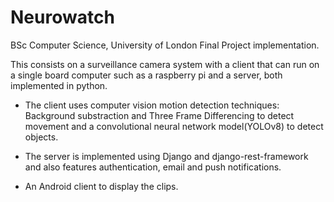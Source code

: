 # Neurowatch

BSc Computer Science, University of London Final Project implementation.

This consists on a surveillance camera system with a client that can run on a single board computer such as a raspberry pi and a server, both implemented in python.

* The client uses computer vision motion detection techniques: Background substraction and Three Frame Differencing to detect movement and a convolutional neural network model(YOLOv8) to detect objects.
  
* The server is implemented using Django and django-rest-framework and also features authentication, email and push notifications.

* An Android client to display the clips.

